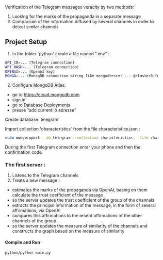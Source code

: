 Verification of the Telegram messages veracity by two methods:
1) Looking for the marks of the propaganda in a separate message
2) Comparison of the information diffused by several channels in order to detect similar channels

## Project Setup

1) In the folder 'python' create a file named ".env" :
```sh
API_ID=... (Telegram connection)
API_HASH=... (Telegram connection)
OPENAI=... (OpenAI key)
MONGO=... (MonogDB connection string like mongodb+srv: ... @cluster0.fnbrrzu.mongodb.net/?retryWrites=true&w=majority
```

2) Configure MongoDB Atlas:
- go to https://cloud.mongodb.com 
- sign in 
- go to Database Deployments
- presse "add current ip adresse"

Create database 'telegram'

Import collection 'characteristics' from the file characteristics.json :

```sh
sudo mongoimport --db telegram --collection characteristics --file characteristics.json
```

During the first Telegram connection enter your phone and then the confirmation code.

### The first server :
1) Listens to the Telegram channels
2) Treats a new message :
- estimates the marks of the propaganda via OpenAI, basing on them calculate the trust coefficient of the message 
- so the server updates the trust coefficient of the group of the channels
- extracts the principal information of the message, in the form of several affirmations, via OpenAI
- compares this affirmations to the recent affirmations of the other channels of the group
- so the server updates the measure of similarity of the channels and constructs the graph based on the measure of similarity
  
#### Compile and Run
```sh
python/python main.py
```
